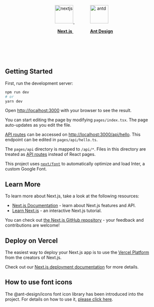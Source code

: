 <br/>
<br/>
<br/>
<br/>
<p align="center">
  <a href='https://nextjs.org/'>
  <img src="https://nextjs.org/static/favicon/safari-pinned-tab.svg" width="60" alt="nextjs"/>
</a>
<span>&nbsp;&nbsp;&nbsp;&nbsp;&nbsp;&nbsp;&nbsp;&nbsp;&nbsp;&nbsp;&nbsp;&nbsp;</span>
  <a href='https://ant.design/'>
  <img src="https://gw.alipayobjects.com/zos/rmsportal/KDpgvguMpGfqaHPjicRK.svg" width="60" alt="antd"/>
</a>
</p>
<p align="center" height='100'>
  <span>&nbsp;&nbsp;&nbsp;&nbsp;&nbsp;</span>
  <a href='https://nextjs.org/'>
    <strong>Next.js</strong>
  </a>
  <span>&nbsp;&nbsp;&nbsp;&nbsp;&nbsp;&nbsp;&nbsp;&nbsp;&nbsp;&nbsp;&nbsp;&nbsp;&nbsp;</span>
  <a href='https://ant.design/'>
     <strong>Ant Design</strong>
  </a>
</p>
<br/>
<br/>
<br/>
<br/>

## Getting Started

First, run the development server:

```bash
npm run dev
# or
yarn dev
```

Open [http://localhost:3000](http://localhost:3000) with your browser to see the result.

You can start editing the page by modifying `pages/index.tsx`. The page auto-updates as you edit the file.

[API routes](https://nextjs.org/docs/api-routes/introduction) can be accessed
on [http://localhost:3000/api/hello](http://localhost:3000/api/hello). This endpoint can be edited
in `pages/api/hello.ts`.

The `pages/api` directory is mapped to `/api/*`. Files in this directory are treated
as [API routes](https://nextjs.org/docs/api-routes/introduction) instead of React pages.

This project uses [`next/font`](https://nextjs.org/docs/basic-features/font-optimization) to automatically optimize and
load Inter, a custom Google Font.

## Learn More

To learn more about Next.js, take a look at the following resources:

- [Next.js Documentation](https://nextjs.org/docs) - learn about Next.js features and API.
- [Learn Next.js](https://nextjs.org/learn) - an interactive Next.js tutorial.

You can check out [the Next.js GitHub repository](https://github.com/vercel/next.js/) - your feedback and contributions
are welcome!

## Deploy on Vercel

The easiest way to deploy your Next.js app is to use
the [Vercel Platform](https://vercel.com/new?utm_medium=default-template&filter=next.js&utm_source=create-next-app&utm_campaign=create-next-app-readme)
from the creators of Next.js.

Check out our [Next.js deployment documentation](https://nextjs.org/docs/deployment) for more details.

## How to use font icons

The @ant-design/icons font icon library has been introduced into the project. For details on how to use
it, [please click here](https://ant.design/components/icon).
